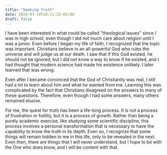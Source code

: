 ```yaml
---
title: "Seeking Truth"
date: 2019-07-14T18:11:23-05:00
draft: false
---
```


I have been interested in what could be called "theological issues" since I was in high school, even though I did not much care about religion until I was a junior. Even before I began my life of faith, I recognized that the topic was important. Christians believe in an all-powerful God who rules the universe and will judge us at our death. I saw that if this God existed, he should not be ignored, but I did not know a way to know if he existed, and I had thought that modern science had made his existence unlikely. I later learned that was wrong.

Even after I became convinced that the God of Christianity was real, I still had a lot to learn about him and what he wanted from me. Learning this was complicated by the fact that Christians disagreed on the answers to many of these questions. Therefore, even though I had some answers, many others remained elusive.

For me, the quest for truth has been a life-long process. It is not a process of frustration or futility, but it is a process of growth. Rather than being a purely academic exercise, like studying some scientific discipline, this process involves a personal transformation that is necessary to have the capability to know the truth in its depth. Even so, I recognize that some things will remain hidden to me in this life, only to be revealed in the next. Even then, there are things that I will never understand, but I hope to be with the One who does know, and I will be content with that.